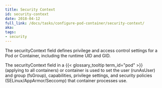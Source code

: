 ```yaml
---
title: Security Context
id: security-context
date: 2018-04-12
full_link: /docs/tasks/configure-pod-container/security-context/
aka: 
tags:
- security 
---
```

 The securityContext field defines privilege and access control settings for a Pod or Container, including the runtime UID and GID.

<!--more--> 

The securityContext field in a {{< glossary_tooltip term_id="pod" >}} (applying to all containers) or container is used to set the user (runAsUser) and group (fsGroup), capabilities, privilege settings, and security policies (SELinux/AppArmor/Seccomp) that container processes use.

